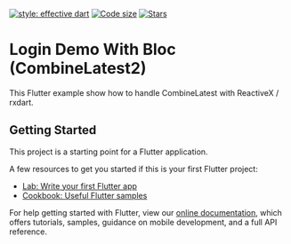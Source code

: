 [![style: effective dart](https://img.shields.io/badge/style-effective_dart-40c4ff.svg)](https://pub.dev/packages/effective_dart) 
[![Code size](https://img.shields.io/github/languages/code-size/iamarnas/login_demo_with_bloc?color=gree&logo=dart)](https://github.com/iamarnas/login_demo_with_bloc)
[![Stars](https://img.shields.io/github/stars/iamarnas/login_demo_with_bloc?color=yellow&logo=github)](https://github.com/iamarnas/login_demo_with_bloc)

# Login Demo With Bloc (CombineLatest2)

This Flutter example show how to handle CombineLatest with ReactiveX /
rxdart.

## Getting Started

This project is a starting point for a Flutter application.

A few resources to get you started if this is your first Flutter project:

- [Lab: Write your first Flutter app](https://flutter.dev/docs/get-started/codelab)
- [Cookbook: Useful Flutter samples](https://flutter.dev/docs/cookbook)

For help getting started with Flutter, view our
[online documentation](https://flutter.dev/docs), which offers tutorials,
samples, guidance on mobile development, and a full API reference.
